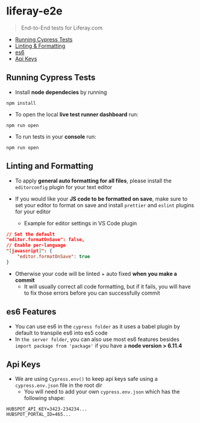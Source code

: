 # liferay-e2e

> End-to-End tests for Liferay.com

* [Running Cypress Tests](#running-cypress-tests)
* [Linting &amp; Formatting](#linting-and-formatting)
* [es6](#es6-features)
* [Api Keys](#api-keys)

## Running Cypress Tests

* Install **node dependecies** by running

```shell
npm install
```

* To open the local **live test runner dashboard** run:

```shell
npm run open
```

* To run tests in your **console** run:

```shell
npm run open
```

## Linting and Formatting

* To apply **general auto formatting for all files**, please install the `editorconfig` plugin for your text editor

* If you would like your **JS code to be formatted on save**, make sure to set your editor to format on save and install `prettier` and `eslint` plugins for your editor
	* Example for editor settings in VS Code plugin

```json
// Set the default
"editor.formatOnSave": false,
// Enable per-language
"[javascript]": {
    "editor.formatOnSave": true
}
```

* Otherwise your code will be linted + auto fixed **when you make a commit**
	* It will usually correct all code formatting, but if it fails, you will have to fix those errors before you can successfully commit

## es6 Features

* You can use es6 in the `cypress folder` as it uses a babel plugin by default to transpile es6 into es5 code
* In `the server folder`, you can also use most es6 features besides `import package from 'package'` if you have a **node version > 6.11.4**

## Api Keys

* We are using `Cypress.env()` to keep api keys safe using a `cypress.env.json` file in the root dir
	* You will need to add your own `cypress.env.json` which has the following shape:

```
HUBSPOT_API_KEY=3423-234234...
HUBSPOT_PORTAL_ID=465...
```
